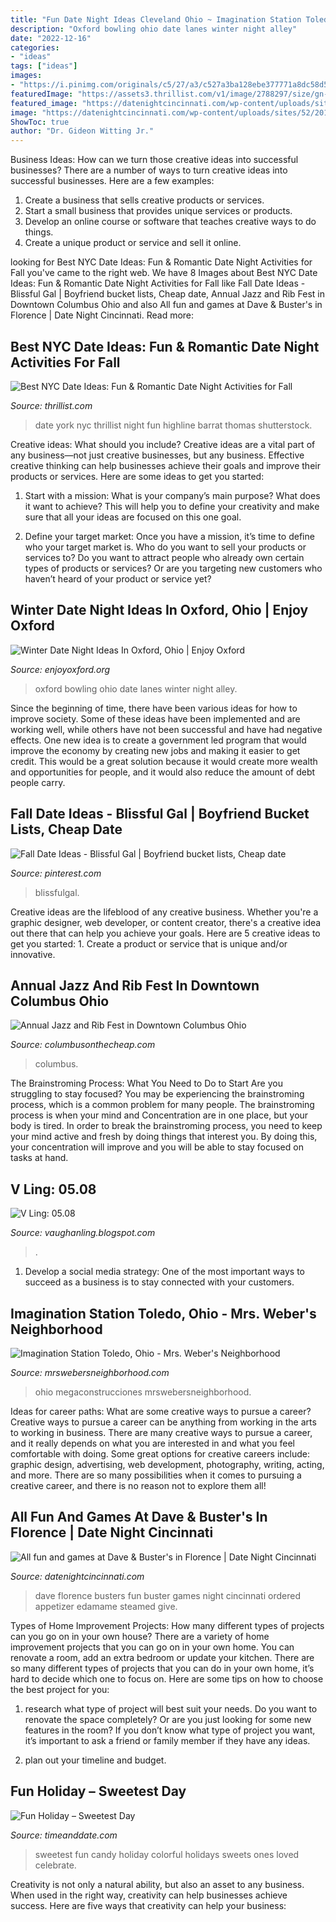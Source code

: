 ```yaml
---
title: "Fun Date Night Ideas Cleveland Ohio ~ Imagination Station Toledo, Ohio"
description: "Oxford bowling ohio date lanes winter night alley"
date: "2022-12-16"
categories:
- "ideas"
tags: ["ideas"]
images:
- "https://i.pinimg.com/originals/c5/27/a3/c527a3ba128ebe377771a8dc58d502ee.png"
featuredImage: "https://assets3.thrillist.com/v1/image/2788297/size/gn-gift_guide_variable_c.jpg"
featured_image: "https://datenightcincinnati.com/wp-content/uploads/sites/52/2017/04/File_002.jpeg"
image: "https://datenightcincinnati.com/wp-content/uploads/sites/52/2017/04/File_002.jpeg"
ShowToc: true
author: "Dr. Gideon Witting Jr."
---
```



Business Ideas: How can we turn those creative ideas into successful businesses?
There are a number of ways to turn creative ideas into successful businesses. Here are a few examples: 
1. Create a business that sells creative products or services.
2. Start a small business that provides unique services or products.
3. Develop an online course or software that teaches creative ways to do things. 
4. Create a unique product or service and sell it online.

	

		
looking for Best NYC Date Ideas: Fun &amp; Romantic Date Night Activities for Fall you've came to the right web. We have 8 Images about Best NYC Date Ideas: Fun &amp; Romantic Date Night Activities for Fall like Fall Date Ideas - Blissful Gal | Boyfriend bucket lists, Cheap date, Annual Jazz and Rib Fest in Downtown Columbus Ohio and also All fun and games at Dave &amp; Buster&#039;s in Florence | Date Night Cincinnati. Read more:
		
    
## Best NYC Date Ideas: Fun &amp; Romantic Date Night Activities For Fall

<img loading=lazy src="https://assets3.thrillist.com/v1/image/2788297/size/gn-gift_guide_variable_c.jpg" onerror="this.onerror=null;this.src='https://tse4.mm.bing.net/th?id=OIP.0eVcgmCDWzqsRPaqsQgdZgHaE8&amp;pid=15.1';" alt="Best NYC Date Ideas: Fun &amp; Romantic Date Night Activities for Fall">

_Source: thrillist.com_

>date york nyc thrillist night fun highline barrat thomas shutterstock. 

	

Creative ideas: What should you include?
Creative ideas are a vital part of any business—not just creative businesses, but any business. Effective creative thinking can help businesses achieve their goals and improve their products or services. Here are some ideas to get you started:
1. Start with a mission: What is your company’s main purpose? What does it want to achieve? This will help you to define your creativity and make sure that all your ideas are focused on this one goal.

2. Define your target market: Once you have a mission, it’s time to define who your target market is. Who do you want to sell your products or services to? Do you want to attract people who already own certain types of products or services? Or are you targeting new customers who haven’t heard of your product or service yet?

    
## Winter Date Night Ideas In Oxford, Ohio | Enjoy Oxford

<img loading=lazy src="https://www.enjoyoxford.org/site/assets/files/1454/bowlinglanes.500x0-is.png" onerror="this.onerror=null;this.src='https://tse2.mm.bing.net/th?id=OIP.hbPGrsX-E-4-fOjCwz58hQHaE6&amp;pid=15.1';" alt="Winter Date Night Ideas In Oxford, Ohio | Enjoy Oxford">

_Source: enjoyoxford.org_

>oxford bowling ohio date lanes winter night alley. 

	

Since the beginning of time, there have been various ideas for how to improve society. Some of these ideas have been implemented and are working well, while others have not been successful and have had negative effects. One new idea is to create a government led program that would improve the economy by creating new jobs and making it easier to get credit. This would be a great solution because it would create more wealth and opportunities for people, and it would also reduce the amount of debt people carry.

    
## Fall Date Ideas - Blissful Gal | Boyfriend Bucket Lists, Cheap Date

<img loading=lazy src="https://i.pinimg.com/originals/c5/27/a3/c527a3ba128ebe377771a8dc58d502ee.png" onerror="this.onerror=null;this.src='https://tse2.mm.bing.net/th?id=OIP.xTq2qr68lnTm5qkp5mne2AHaUk&amp;pid=15.1';" alt="Fall Date Ideas - Blissful Gal | Boyfriend bucket lists, Cheap date">

_Source: pinterest.com_

>blissfulgal. 

	

Creative ideas are the lifeblood of any creative business. Whether you're a graphic designer, web developer, or content creator, there's a creative idea out there that can help you achieve your goals. Here are 5 creative ideas to get you started: 1. Create a product or service that is unique and/or innovative.

    
## Annual Jazz And Rib Fest In Downtown Columbus Ohio

<img loading=lazy src="https://i2.wp.com/www.columbusonthecheap.com/lotc-cms/wp-content/uploads/2019/06/Cols-Jazz-Rib-Fest-credit-Randall-Schieber.jpg?fit=864%2C1200&amp;ssl=1" onerror="this.onerror=null;this.src='https://tse4.mm.bing.net/th?id=OIP._oLV59F0iAPGM7bsLmHL9gHaKS&amp;pid=15.1';" alt="Annual Jazz and Rib Fest in Downtown Columbus Ohio">

_Source: columbusonthecheap.com_

>columbus. 

	

The Brainstroming Process: What You Need to Do to Start
Are you struggling to stay focused? You may be experiencing the brainstroming process, which is a common problem for many people. The brainstroming process is when your mind and Concentration are in one place, but your body is tired. In order to break the brainstroming process, you need to keep your mind active and fresh by doing things that interest you. By doing this, your concentration will improve and you will be able to stay focused on tasks at hand.

    
## V Ling: 05.08

<img loading=lazy src="http://4.bp.blogspot.com/_annTPGBcsB4/SDSzL8KCVXI/AAAAAAAAAh4/b8Pz15_-l8Y/s400/S6300341.jpg" onerror="this.onerror=null;this.src='https://tse1.mm.bing.net/th?id=OIP.ipgJlMk-rRw6gP5SxUVddAAAAA&amp;pid=15.1';" alt="V Ling: 05.08">

_Source: vaughanling.blogspot.com_

>. 

	

1. Develop a social media strategy: One of the most important ways to succeed as a business is to stay connected with your customers.

    
## Imagination Station Toledo, Ohio - Mrs. Weber&#039;s Neighborhood

<img loading=lazy src="https://mrswebersneighborhood.com/wp-content/uploads/2015/04/Imagination-Station-Toledo-Ohio.jpg" onerror="this.onerror=null;this.src='https://tse1.mm.bing.net/th?id=OIP.hIPKw50H__p3XvrDb3lNvgHaFT&amp;pid=15.1';" alt="Imagination Station Toledo, Ohio - Mrs. Weber&#039;s Neighborhood">

_Source: mrswebersneighborhood.com_

>ohio megaconstrucciones mrswebersneighborhood. 

	

Ideas for career paths: What are some creative ways to pursue a career?
Creative ways to pursue a career can be anything from working in the arts to working in business. There are many creative ways to pursue a career, and it really depends on what you are interested in and what you feel comfortable with doing. Some great options for creative careers include: graphic design, advertising, web development, photography, writing, acting, and more. There are so many possibilities when it comes to pursuing a creative career, and there is no reason not to explore them all!

    
## All Fun And Games At Dave &amp; Buster&#039;s In Florence | Date Night Cincinnati

<img loading=lazy src="https://datenightcincinnati.com/wp-content/uploads/sites/52/2017/04/File_002.jpeg" onerror="this.onerror=null;this.src='https://tse1.mm.bing.net/th?id=OIP.XBH4sV0vwZqH1LjKONCnrgHaFj&amp;pid=15.1';" alt="All fun and games at Dave &amp; Buster&#039;s in Florence | Date Night Cincinnati">

_Source: datenightcincinnati.com_

>dave florence busters fun buster games night cincinnati ordered appetizer edamame steamed give. 

	

Types of Home Improvement Projects: How many different types of projects can you go on in your own house?
There are a variety of home improvement projects that you can go on in your own home. You can renovate a room, add an extra bedroom or update your kitchen. There are so many different types of projects that you can do in your own home, it’s hard to decide which one to focus on. Here are some tips on how to choose the best project for you: 
1. research what type of project will best suit your needs. Do you want to renovate the space completely? Or are you just looking for some new features in the room? If you don’t know what type of project you want, it’s important to ask a friend or family member if they have any ideas. 

2. plan out your timeline and budget.

    
## Fun Holiday – Sweetest Day

<img loading=lazy src="https://c.tadst.com/gfx/750w/sweetestdayfunholiday.jpg?1" onerror="this.onerror=null;this.src='https://tse3.mm.bing.net/th?id=OIP.twod_wP5nhwxnIQzRT95qAHaE4&amp;pid=15.1';" alt="Fun Holiday – Sweetest Day">

_Source: timeanddate.com_

>sweetest fun candy holiday colorful holidays sweets ones loved celebrate. 

	

Creativity is not only a natural ability, but also an asset to any business. When used in the right way, creativity can help businesses achieve success. Here are five ways that creativity can help your business: 

